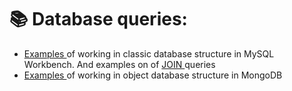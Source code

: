 # 📚 Database queries:
- <a href="https://docs.google.com/document/d/1DWWxewUZf_NliBmjSsP0UKwlT20iANzE/edit?usp=sharing&ouid=116348735586936736407&rtpof=true&sd=true" title="mysql" alt="mysql"> Examples </a> of working in classic database structure in MySQL Workbench. And  examples on of <a href="https://docs.google.com/document/d/1RSGQ3LLCx7ySJIcztTvCP5TLTR73CFvp/edit?usp=sharing&ouid=116348735586936736407&rtpof=true&sd=true" title="mysqljoin" alt="mysqljoin"> JOIN </a> queries
- <a href="https://docs.google.com/document/d/1Na5jwY8NE_bVxqbsUoqiAvlrLMc9iStD/edit?usp=sharing&ouid=116348735586936736407&rtpof=true&sd=true" title="mongodb" alt="mongodb"> Examples </a> of working in object database structure in MongoDB